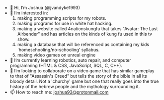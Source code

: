 - 👋 Hi, I’m Joshua (@jvandyke1993)
- 👀 I’m interested in:
    1. making programming scripts for my robots.
    2. making programs for use in white hat hacking.
    3. making a website called 4nationskungfu that takes "Avatar: The Last Airbender" and has articles on the kinds of kung fu used in this tv show.
    4. making a database that will be referenced as containing my kids 'homeschooling/no-schooling' syllabus. 
    5. making video games on unreal engine
- 🌱 I’m currently learning robotics, auto repair, and computer programming (HTML & CSS, JavaScript, SQL, C, C++).
- 💞️ I’m looking to collaborate on a video game that has similar gameplay to that of "Assassin's Creed" but tells the story of the bible in all its bloody detail. Not a 'churchy' game but one that really goes into the true history of the hebrew people and the mythology surrounding it.
- 📫 How to reach me: joshua93@protonmail.com

<!---
jvandyke1993/jvandyke1993 is a ✨ special ✨ repository because its `README.md` (this file) appears on your GitHub profile.
You can click the Preview link to take a look at your changes.
--->
